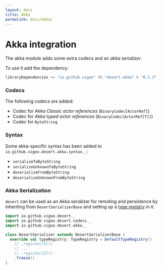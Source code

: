 ```yaml
---
layout: docs
title: Akka
permalink: docs/akka/
---
```


# Akka integration
The akka module adds some extra codecs and an _akka serializer_.

To use it add the dependency:
```scala
libraryDependencies += "io.github.vigoo" %% "desert-akka" % "0.1.3"
``` 

### Codecs
The following codecs are added:

- Codec for *Akka Classic actor references* (`BinaryCodec[ActorRef]`)
- Codec for *Akka typed actor references* (`BinaryCodec[ActorRef[T]]`)
- Codec for `ByteString`

### Syntax
Some akka-specific syntax has been added to `io.github.vigoo.desert.akka.syntax._`:

- `serializeToByteString`
- `serializeUnknownToByteString`
- `deserializeFromByteString`
- `deserializeUnknownFromByteString`

### Akka Serialization
`desert` can be used as an Akka serializer for remoting and persistence by inheriting from `DesertSerializerBase` and setting up a [type registry](type-registry) in it.

```scala mdoc
import io.github.vigoo.desert._
import io.github.vigoo.desert.codecs._
import io.github.vigoo.desert.akka._

class DesertSerializer extends DesertSerializerBase {
  override val typeRegistry: TypeRegistry = DefaultTypeRegistry()
    // .register[X]()
    // ...
    // .register[Z]()
    .freeze()
}
```

